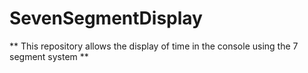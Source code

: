 # SevenSegmentDisplay
**
This repository allows the display of time in the console using the 7 segment system
**
